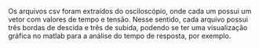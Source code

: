 Os arquivos csv foram extraídos do osciloscópio, onde cada um possui um vetor com valores de tempo e tensão. 
Nesse sentido, cada arquivo possui três bordas de descida e três de subida, podendo se ter uma visualização gráfica no matlab para a análise do tempo de resposta, por exemplo.

